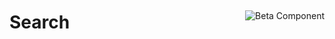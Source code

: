 <div style="display: inline-flex; align-items: center; justify-content: space-between; width: 100%;">
    <h1>Search</h1>
    <img src="assets/beta.png" alt="Beta Component" />
</div>
